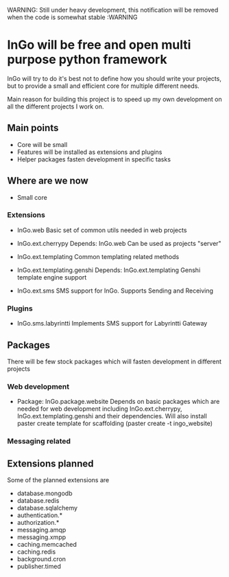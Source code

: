 WARNING: Still under heavy development, this notification will be removed when the code is somewhat stable :WARNING

# InGo will be free and open multi purpose python framework

InGo will try to do it's best not to define how you should write your projects,
but to provide a small and efficient core for multiple different needs.

Main reason for building this project is to speed up my own development on all the
different projects I work on.

## Main points

* Core will be small
* Features will be installed as extensions and plugins
* Helper packages fasten development in specific tasks

## Where are we now

* Small core

### Extensions

* InGo.web
  Basic set of common utils needed in web projects
  
* InGo.ext.cherrypy
  Depends: InGo.web
  Can be used as projects "server"

* InGo.ext.templating
  Common templating related methods

* InGo.ext.templating.genshi
  Depends: InGo.ext.templating
  Genshi template engine support
  
* InGo.ext.sms
  SMS support for InGo. Supports Sending and Receiving

### Plugins

* InGo.sms.labyrintti
  Implements SMS support for Labyrintti Gateway

## Packages

There will be few stock packages which will fasten development in different projects

### Web development

* Package: InGo.package.website
  Depends on basic packages which are needed for web development including
  InGo.ext.cherrypy, InGo.ext.templating.genshi and their dependencies.
  Will also install paster create template for scaffolding (paster create -t ingo_website)
  
### Messaging related


## Extensions planned
Some of the planned extensions are

* database.mongodb
* database.redis
* database.sqlalchemy
* authentication.*
* authorization.*
* messaging.amqp
* messaging.xmpp
* caching.memcached
* caching.redis
* background.cron
* publisher.timed